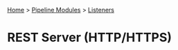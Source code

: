 [Home](../../Index.md) > [Pipeline Modules](../Index.md) > [Listeners](../Listener.md)

# REST Server (HTTP/HTTPS)